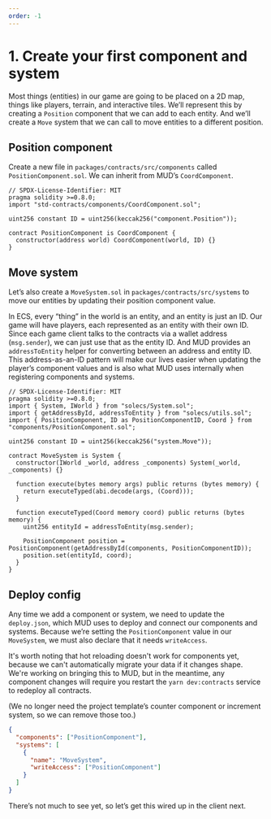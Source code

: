 ```yaml
---
order: -1
---
```


# 1. Create your first component and system

Most things (entities) in our game are going to be placed on a 2D map, things like players, terrain, and interactive tiles. We’ll represent this by creating a `Position` component that we can add to each entity. And we’ll create a `Move` system that we can call to move entities to a different position.

## Position component

Create a new file in `packages/contracts/src/components` called `PositionComponent.sol`. We can inherit from MUD’s `CoordComponent`.

```solidity packages/contracts/src/components/PositionComponent.sol
// SPDX-License-Identifier: MIT
pragma solidity >=0.8.0;
import "std-contracts/components/CoordComponent.sol";

uint256 constant ID = uint256(keccak256("component.Position"));

contract PositionComponent is CoordComponent {
  constructor(address world) CoordComponent(world, ID) {}
}
```

## Move system

Let’s also create a `MoveSystem.sol` in `packages/contracts/src/systems` to move our entities by updating their position component value.

In ECS, every “thing” in the world is an entity, and an entity is just an ID. Our game will have players, each represented as an entity with their own ID. Since each game client talks to the contracts via a wallet address (`msg.sender`), we can just use that as the entity ID. And MUD provides an `addressToEntity` helper for converting between an address and entity ID. This address-as-an-ID pattern will make our lives easier when updating the player’s component values and is also what MUD uses internally when registering components and systems.

```solidity packages/contracts/src/systems/MoveSystem.sol
// SPDX-License-Identifier: MIT
pragma solidity >=0.8.0;
import { System, IWorld } from "solecs/System.sol";
import { getAddressById, addressToEntity } from "solecs/utils.sol";
import { PositionComponent, ID as PositionComponentID, Coord } from "components/PositionComponent.sol";

uint256 constant ID = uint256(keccak256("system.Move"));

contract MoveSystem is System {
  constructor(IWorld _world, address _components) System(_world, _components) {}

  function execute(bytes memory args) public returns (bytes memory) {
    return executeTyped(abi.decode(args, (Coord)));
  }

  function executeTyped(Coord memory coord) public returns (bytes memory) {
    uint256 entityId = addressToEntity(msg.sender);

    PositionComponent position = PositionComponent(getAddressById(components, PositionComponentID));
    position.set(entityId, coord);
  }
}
```

## Deploy config

Any time we add a component or system, we need to update the `deploy.json`, which MUD uses to deploy and connect our components and systems. Because we’re setting the `PositionComponent` value in our `MoveSystem`, we must also declare that it needs `writeAccess`.

It's worth noting that hot reloading doesn't work for components yet, because we can't automatically migrate your data if it changes shape. We're working on bringing this to MUD, but in the meantime, any component changes will require you restart the `yarn dev:contracts` service to redeploy all contracts.

(We no longer need the project template’s counter component or increment system, so we can remove those too.)

```json packages/contracts/deploy.json
{
  "components": ["PositionComponent"],
  "systems": [
    {
      "name": "MoveSystem",
      "writeAccess": ["PositionComponent"]
    }
  ]
}
```

There’s not much to see yet, so let’s get this wired up in the client next.
